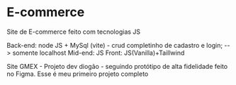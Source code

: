 # E-commerce


Site de E-commerce feito com tecnologias JS



Back-end: node JS + MySql (vite) - crud completinho de cadastro e login; --> somente localhost
Mid-end: JS
Front: JS(Vanilla)+Taillwind

Site GMEX - Projeto dev diogão - seguindo protótipo de alta fidelidade feito no Figma.
Esse é meu primeiro projeto completo
